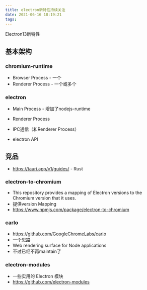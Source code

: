 ```yaml
---
title: electron新特性持续关注
date: 2021-06-16 18:19:21
tags:
---
```

Electron13新特性

## 基本架构
### chromium-runtime
- Browser Process - 一个
- Renderer Process - 一个或多个

### electron
- Main Process - 增加了nodejs-runtime
- Renderer Process

- IPC通信（和Renderer Process）
- electron API



## 竞品
- https://tauri.app/v1/guides/ - Rust

### electron-to-chromium
- This repository provides a mapping of Electron versions to the Chromium version that it uses.
- 提供version Mapping
- https://www.npmjs.com/package/electron-to-chromium


### carlo
- https://github.com/GoogleChromeLabs/carlo
- 一个思路
- Web rendering surface for Node applications
- 不过已经不再maintain了


### electron-modules
- 一些实用的 Electron 模块
- https://github.com/electron-modules